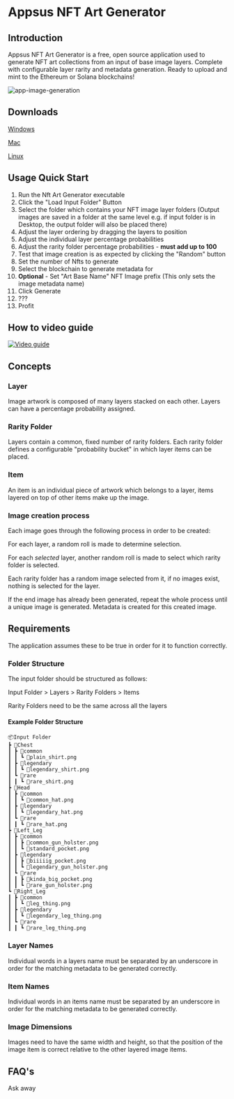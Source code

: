 # Appsus NFT Art Generator

## Introduction

Appsus NFT Art Generator is a free, open source application used to generate NFT art collections from an input of base image layers. Complete with configurable layer rarity and metadata generation. Ready to upload and mint to the Ethereum or Solana blockchains!

![app-image-generation](https://raw.githubusercontent.com/AppsusUK/NFT-Art-Generator/main/preview.gif)


## Downloads

[Windows](https://github.com/AppsusUK/NFT-Art-Generator/releases/download/v0.0.3/Appsus.NFT.Art.Generator.exe)

[Mac](https://github.com/AppsusUK/NFT-Art-Generator/releases/download/v0.0.3/Appsus.NFT.Art.Generator.dmg)

[Linux](https://github.com/AppsusUK/NFT-Art-Generator/releases/download/v0.0.3/Appsus.NFT.Art.Generator.AppImage)

## Usage Quick Start

1. Run the Nft Art Generator executable
2. Click the "Load Input Folder" Button
3. Select the folder which contains your NFT image layer folders (Output images are saved in a folder at the same level e.g. if input folder is in Desktop, the output folder will also be placed there)
4. Adjust the layer ordering by dragging the layers to position
5. Adjust the individual layer percentage probabilities
6. Adjust the rarity folder percentage probabilities - **must add up to 100**
7. Test that image creation is as expected by clicking the "Random" button
8. Set the number of Nfts to generate
9. Select the blockchain to generate metadata for
10. **Optional** - Set "Art Base Name" NFT Image prefix (This only sets the image metadata name)
11. Click Generate
12. ???
13. Profit

## How to video guide
[![Video guide](https://img.youtube.com/vi/mXuUX2EQlJQ/0.jpg)](https://www.youtube.com/watch?v=mXuUX2EQlJQ)

## Concepts
### Layer
Image artwork is composed of many layers stacked on each other. Layers can have a percentage probability assigned.

### Rarity Folder
Layers contain a common, fixed number of rarity folders. Each rarity folder defines a configurable "probability bucket" in which layer items can be placed.

### Item
An item is an individual piece of artwork which belongs to a layer, items layered on top of other items make up the image.

### Image creation process
Each image goes through the following process in order to be created:

For each layer, a random roll is made to determine selection.

For each _selected_ layer, another random roll is made to select which rarity folder is selected.

Each rarity folder has a random image selected from it, if no images exist, nothing is selected for the layer.

If the end image has already been generated, repeat the whole process until a unique image is generated.
Metadata is created for this created image.


## Requirements
The application assumes these to be true in order for it to function correctly.

### Folder Structure
The input folder should be structured as follows:

 Input Folder > Layers > Rarity Folders > Items

Rarity Folders need to be the same across all the layers

#### Example Folder Structure

```
📦Input Folder
┣ 📂Chest
┃ ┣ 📂common
┃ ┃ ┗ 📜plain_shirt.png
┃ ┣ 📂legendary
┃ ┃ ┗ 📜legendary_shirt.png
┃ ┗ 📂rare
┃ ┃ ┗ 📜rare_shirt.png
┣ 📂Head
┃ ┣ 📂common
┃ ┃ ┗ 📜common_hat.png
┃ ┣ 📂legendary
┃ ┃ ┗ 📜legendary_hat.png
┃ ┗ 📂rare
┃ ┃ ┗ 📜rare_hat.png
┣ 📂Left_Leg
┃ ┣ 📂common
┃ ┃ ┣ 📜common_gun_holster.png
┃ ┃ ┗ 📜standard_pocket.png
┃ ┣ 📂legendary
┃ ┃ ┣ 📜biiiiig_pocket.png
┃ ┃ ┗ 📜legendary_gun_holster.png
┃ ┗ 📂rare
┃ ┃ ┣ 📜kinda_big_pocket.png
┃ ┃ ┗ 📜rare_gun_holster.png
┗ 📂Right_Leg
┃ ┣ 📂common
┃ ┃ ┗ 📜leg_thing.png
┃ ┣ 📂legendary
┃ ┃ ┗ 📜legendary_leg_thing.png
┃ ┗ 📂rare
┃ ┃ ┗ 📜rare_leg_thing.png
```

###  Layer Names
Individual words in a layers name must be separated by an underscore in order for the matching metadata to be generated correctly.
###  Item Names
Individual words in an items name must be separated by an underscore in order for the matching metadata to be generated correctly.

###  Image Dimensions
Images need to have the same width and height, so that the position of the image item is correct relative to the other layered image items.

##  FAQ's
Ask away


